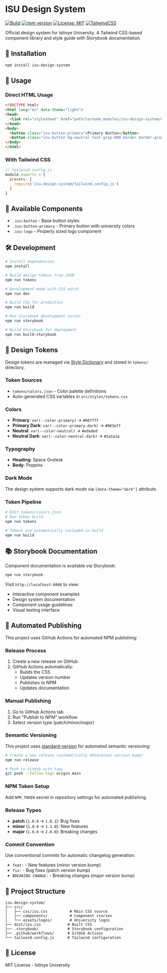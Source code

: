 # ISU Design System

[![Build](https://github.com/istinye-university/isu-design-system/actions/workflows/build.yml/badge.svg)](https://github.com/istinye-university/isu-design-system/actions)
[![npm version](https://img.shields.io/npm/v/isu-design-system.svg)](https://www.npmjs.com/package/isu-design-system)
[![License: MIT](https://img.shields.io/badge/License-MIT-yellow.svg)](https://opensource.org/licenses/MIT)
[![TailwindCSS](https://img.shields.io/badge/Tailwind-3.x-38BDF8?logo=tailwind-css&logoColor=white)](https://tailwindcss.com)

Official design system for Istinye University. A Tailwind CSS-based component library and style guide with Storybook documentation.

## 🚀 Installation

```bash
npm install isu-design-system
```

## 📖 Usage

### Direct HTML Usage
```html
<!DOCTYPE html>
<html lang="en" data-theme="light">
<head>
  <link rel="stylesheet" href="path/to/node_modules/isu-design-system/dist/isu.css" />
</head>
<body>
  <button class="isu-button-primary">Primary Button</button>
  <button class="isu-button bg-neutral text-gray-800 border border-gray-300">Secondary Button</button>
</body>
</html>
```

### With Tailwind CSS
```javascript
// tailwind.config.js
module.exports = {
  presets: [
    require('isu-design-system/tailwind.config.js')
  ]
}
```

## 🎨 Available Components

- `.isu-button` - Base button styles
- `.isu-button-primary` - Primary button with university colors
- `.isu-logo` - Properly sized logo component

## 🛠️ Development

```bash
# Install dependencies
npm install

# Build design tokens from JSON
npm run tokens

# Development mode with CSS watch
npm run dev

# Build CSS for production
npm run build

# Run Storybook development server
npm run storybook

# Build Storybook for deployment
npm run build-storybook
```

## 🎯 Design Tokens

Design tokens are managed via [Style Dictionary](https://styledictionary.com/) and stored in `tokens/` directory.

### Token Sources
- `tokens/colors.json` - Color palette definitions
- Auto-generated CSS variables in `src/styles/tokens.css`

### Colors
- **Primary**: `var(--color-primary)` → `#007fff`
- **Primary Dark**: `var(--color-primary-dark)` → `#003eff`
- **Neutral**: `var(--color-neutral)` → `#ededed`
- **Neutral Dark**: `var(--color-neutral-dark)` → `#1a1a1a`

### Typography
- **Heading**: Space Grotesk
- **Body**: Poppins

### Dark Mode
The design system supports dark mode via `[data-theme="dark"]` attribute.

### Token Pipeline
```bash
# Edit tokens/colors.json
# Run token build
npm run tokens

# Tokens are automatically included in build
npm run build
```

## 📚 Storybook Documentation

Component documentation is available via Storybook:

```bash
npm run storybook
```

Visit `http://localhost:6006` to view:
- Interactive component examples
- Design system documentation
- Component usage guidelines
- Visual testing interface

## 🤖 Automated Publishing

This project uses GitHub Actions for automated NPM publishing:

### Release Process
1. Create a new release on GitHub
2. GitHub Actions automatically:
   - Builds the CSS
   - Updates version number
   - Publishes to NPM
   - Updates documentation

### Manual Publishing
1. Go to GitHub Actions tab
2. Run "Publish to NPM" workflow
3. Select version type (patch/minor/major)

### Semantic Versioning
This project uses [standard-version](https://github.com/conventional-changelog/standard-version) for automated semantic versioning:

```bash
# Create a new release (automatically determines version bump)
npm run release

# Push to GitHub with tags
git push --follow-tags origin main
```

### NPM Token Setup
Add `NPM_TOKEN` secret in repository settings for automated publishing.

### Release Types
- **patch** (`1.0.0` → `1.0.1`): Bug fixes
- **minor** (`1.0.0` → `1.1.0`): New features
- **major** (`1.0.0` → `2.0.0`): Breaking changes

### Commit Convention
Use conventional commits for automatic changelog generation:
- `feat:` - New features (minor version bump)
- `fix:` - Bug fixes (patch version bump)
- `BREAKING CHANGE:` - Breaking changes (major version bump)

## 📁 Project Structure

```
isu-design-system/
├── src/
│   ├── css/isu.css          # Main CSS source
│   ├── components/          # Component stories
│   └── assets/logos/        # University logos
├── dist/isu.css            # Built CSS
├── .storybook/             # Storybook configuration
├── .github/workflows/      # GitHub Actions
└── tailwind.config.js      # Tailwind configuration
```

## 📝 License

MIT License - Istinye University
